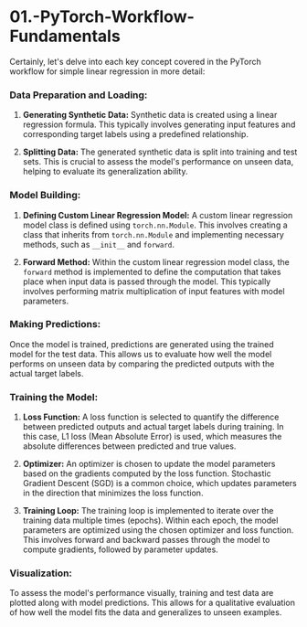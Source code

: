 # 01.-PyTorch-Workflow-Fundamentals

Certainly, let's delve into each key concept covered in the PyTorch workflow for simple linear regression in more detail:

### Data Preparation and Loading:

1. **Generating Synthetic Data:** Synthetic data is created using a linear regression formula. This typically involves generating input features and corresponding target labels using a predefined relationship.
  
2. **Splitting Data:** The generated synthetic data is split into training and test sets. This is crucial to assess the model's performance on unseen data, helping to evaluate its generalization ability.

### Model Building:

1. **Defining Custom Linear Regression Model:** A custom linear regression model class is defined using `torch.nn.Module`. This involves creating a class that inherits from `torch.nn.Module` and implementing necessary methods, such as `__init__` and `forward`.
 
2. **Forward Method:** Within the custom linear regression model class, the `forward` method is implemented to define the computation that takes place when input data is passed through the model. This typically involves performing matrix multiplication of input features with model parameters.

### Making Predictions:


Once the model is trained, predictions are generated using the trained model for the test data. This allows us to evaluate how well the model performs on unseen data by comparing the predicted outputs with the actual target labels.

### Training the Model:

1. **Loss Function:** A loss function is selected to quantify the difference between predicted outputs and actual target labels during training. In this case, L1 loss (Mean Absolute Error) is used, which measures the absolute differences between predicted and true values.
 
2. **Optimizer:** An optimizer is chosen to update the model parameters based on the gradients computed by the loss function. Stochastic Gradient Descent (SGD) is a common choice, which updates parameters in the direction that minimizes the loss function.
  
3. **Training Loop:** The training loop is implemented to iterate over the training data multiple times (epochs). Within each epoch, the model parameters are optimized using the chosen optimizer and loss function. This involves forward and backward passes through the model to compute gradients, followed by parameter updates.

### Visualization:

To assess the model's performance visually, training and test data are plotted along with model predictions. This allows for a qualitative evaluation of how well the model fits the data and generalizes to unseen examples.
